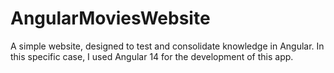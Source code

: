 # AngularMoviesWebsite
A simple website, designed to test and consolidate knowledge in Angular. In this specific case, I used Angular 14 for the development of this app.
